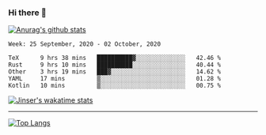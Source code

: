 ### Hi there 👋

[![Anurag's github stats](https://github-readme-stats.vercel.app/api?username=jinserrr&show_icons=true)](https://github.com/anuraghazra/github-readme-stats)


<!--START_SECTION:waka-->
```text
Week: 25 September, 2020 - 02 October, 2020

TeX      9 hrs 38 mins   ██████████▓░░░░░░░░░░░░░░   42.46 % 
Rust     9 hrs 10 mins   ██████████░░░░░░░░░░░░░░░   40.44 % 
Other    3 hrs 19 mins   ███▓░░░░░░░░░░░░░░░░░░░░░   14.62 % 
YAML     17 mins         ▒░░░░░░░░░░░░░░░░░░░░░░░░   01.28 % 
Kotlin   10 mins         ▒░░░░░░░░░░░░░░░░░░░░░░░░   00.75 % 
```
<!--END_SECTION:waka-->

[![Jinser's wakatime stats](https://github-readme-stats.vercel.app/api/wakatime?username=jinser)](https://github.com/anuraghazra/github-readme-stats)

***

[![Top Langs](https://github-readme-stats.vercel.app/api/top-langs/?username=jinserrr)](https://github.com/anuraghazra/github-readme-stats)
